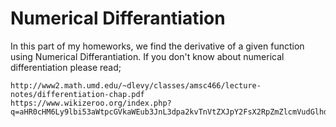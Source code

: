 # Numerical Differantiation

In this part of my homeworks, we find the derivative of a given function using Numerical Differantiation. If you don't know about numerical differentiation please read;

```
http://www2.math.umd.edu/~dlevy/classes/amsc466/lecture-notes/differentiation-chap.pdf
https://www.wikizeroo.org/index.php?q=aHR0cHM6Ly9lbi53aWtpcGVkaWEub3JnL3dpa2kvTnVtZXJpY2FsX2RpZmZlcmVudGlhdGlvbg
```

